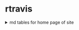 
<!-- README.md is generated from README.Rmd. Please edit that file -->

# rtravis

<details>

<summary> md tables for home page of site </summary>

# Tests and Coverage

07 October, 2018 08:27:06

This output is created by
[covrpage](https://github.com/yonicd/covrpage).

## Coverage

Coverage summary is created using the
[covr](https://github.com/r-lib/covr) package.

| Object                | Coverage (%) |
| :-------------------- | :----------: |
| rtravis               |      0       |
| [R/fun.R](../R/fun.R) |      0       |

<br>

## Unit Tests

Unit Test summary is created using the
[testthat](https://github.com/r-lib/testthat)
package.

|              | file                                 | n |  time | error | failed | skipped | warning |
| ------------ | :----------------------------------- | -: | ----: | ----: | -----: | ------: | ------: |
| test\_func.R | [test\_func.R](testthat/test_func.R) | 1 | 0.004 |     0 |      0 |       0 |       0 |

<details closed>

<summary> Show Detailed Test Results
</summary>

| file                                     | context | test   | status | n |  time |
| :--------------------------------------- | :------ | :----- | :----- | -: | ----: |
| [test\_func.R](testthat/test_func.R#L12) | test    | a test | PASS   | 1 | 0.004 |

</details>

<details>

<summary> Session Info </summary>

| Field    | Value                               |
| :------- | :---------------------------------- |
| Version  | R version 3.5.1 (2018-07-02)        |
| Platform | x86\_64-apple-darwin15.6.0 (64-bit) |
| Running  | macOS High Sierra 10.13.6           |
| Language | en\_US                              |
| Timezone | America/New\_York                   |

| Package  | Version    |
| :------- | :--------- |
| testthat | 2.0.0.9000 |
| covr     | 3.2.0      |
| covrpage | 0.0.58     |

</details>

<!--- Final Status : pass --->

</details>
